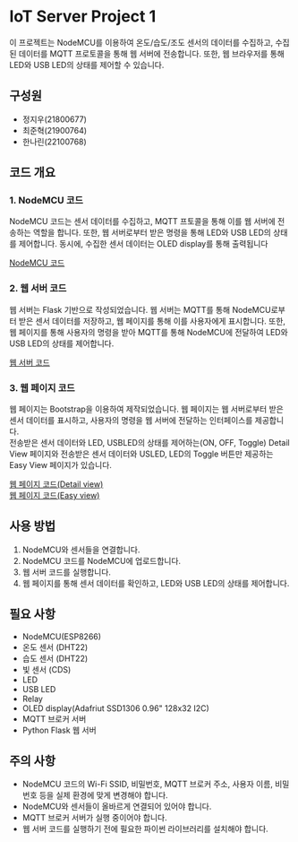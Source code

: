 # IoT Server Project 1

이 프로젝트는 NodeMCU를 이용하여 온도/습도/조도 센서의 데이터를 수집하고, 수집된 데이터를 MQTT 프로토콜을 통해 웹 서버에 전송합니다. 또한, 웹 브라우저를 통해 LED와 USB LED의 상태를 제어할 수 있습니다.
## 구성원
- 정지우(21800677)
- 최준혁(21900764) 
- 한나린(22100768)

## 코드 개요


### 1. NodeMCU 코드

NodeMCU 코드는 센서 데이터를 수집하고, MQTT 프토콜을 통해 이를 웹 서버에 전송하는 역할을 합니다. 또한, 웹 서버로부터 받은 명령을 통해 LED와 USB LED의 상태를 제어합니다. 동시에, 수집한 센서 데이터는 OLED display를 통해 출력됩니다 

[NodeMCU 코드](https://github.com/DolmaengC/IoT_server/blob/c7bd96caf1aaaa51e9656ce9221cfe8514bfdad4/Design/Arduino/project1/project1.ino)

### 2. 웹 서버 코드 

웹 서버는 Flask 기반으로 작성되었습니다. 웹 서버는 MQTT를 통해 NodeMCU로부터 받은 센서 데이터를 저장하고, 웹 페이지를 통해 이를 사용자에게 표시합니다. 또한, 웹 페이지를 통해 사용자의 명령을 받아 MQTT를 통해 NodeMCU에 전달하여 LED와 USB LED의 상태를 제어합니다. 

[웹 서버 코드](https://github.com/DolmaengC/IoT_server/blob/caca4eda117c139555ffdad51d6faab500827d9a/Design/templates/index.html)   

### 3. 웹 페이지 코드

웹 페이지는 Bootstrap을 이용하여 제작되었습니다. 웹 페이지는 웹 서버로부터 받은 센서 데이터를 표시하고, 사용자의 명령을 웹 서버에 전달하는 인터페이스를 제공합니다.   
전송받은 센서 데이터와 LED, USBLED의 상태를 제어하는(ON, OFF, Toggle) Detail View 페이지와 전송받은 센서 데이터와 USLED, LED의 Toggle 버튼만 제공하는 Easy View 페이지가 있습니다.

[웹 페이지 코드(Detail view)](https://github.com/DolmaengC/IoT_server/blob/c7bd96caf1aaaa51e9656ce9221cfe8514bfdad4/Design/templates/index.html)   
[웹 페이지 코드(Easy view)](https://github.com/DolmaengC/IoT_server/blob/c7bd96caf1aaaa51e9656ce9221cfe8514bfdad4/Design/templates/index_easy_view.html)

## 사용 방법

1. NodeMCU와 센서들을 연결합니다.
2. NodeMCU 코드를 NodeMCU에 업로드합니다.
3. 웹 서버 코드를 실행합니다.
4. 웹 페이지를 통해 센서 데이터를 확인하고, LED와 USB LED의 상태를 제어합니다.

## 필요 사항

- NodeMCU(ESP8266)
- 온도 센서 (DHT22)
- 습도 센서 (DHT22)
- 빛 센서 (CDS)
- LED
- USB LED
- Relay
- OLED display(Adafriut SSD1306 0.96" 128x32 I2C)
- MQTT 브로커 서버
- Python Flask 웹 서버

## 주의 사항

- NodeMCU 코드의 Wi-Fi SSID, 비밀번호, MQTT 브로커 주소, 사용자 이름, 비밀번호 등을 실제 환경에 맞게 변경해야 합니다.
- NodeMCU와 센서들이 올바르게 연결되어 있어야 합니다.
- MQTT 브로커 서버가 실행 중이어야 합니다.
- 웹 서버 코드를 실행하기 전에 필요한 파이썬 라이브러리를 설치해야 합니다.
